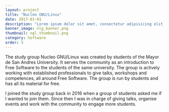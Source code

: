 ```yaml
---
layout: project
title: "Nucleo GNU/Linux"
date: 2017-01-01
description: "Lorem ipsum dolor sit amet, consectetur adipisicing elit, sed do eiusmod tempor incididunt ut labore et dolore magna aliqua Ut enim..."
banner_image: nlg_banner.png
thumbnail: ngl_thumbnail.png
category: Software
order: 5
---
```

The study group Nucleo GNU/Linux was created by students of the Mayor de San Andres University. It serves the community as an introduction to Free Software to the students of the same university. The group is actively working with established professionals to give talks, workshops and competences, all around Free Software. The group is run by students and has all its material for free.

I joined the study group back in 2016 when a group of students asked me if I wanted to join them. Since then I was in charge of giving talks, organise events and work with the community to engage more students.